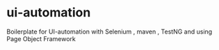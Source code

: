 # ui-automation

Boilerplate for UI-automation with Selenium , maven , TestNG and using Page Object Framework


